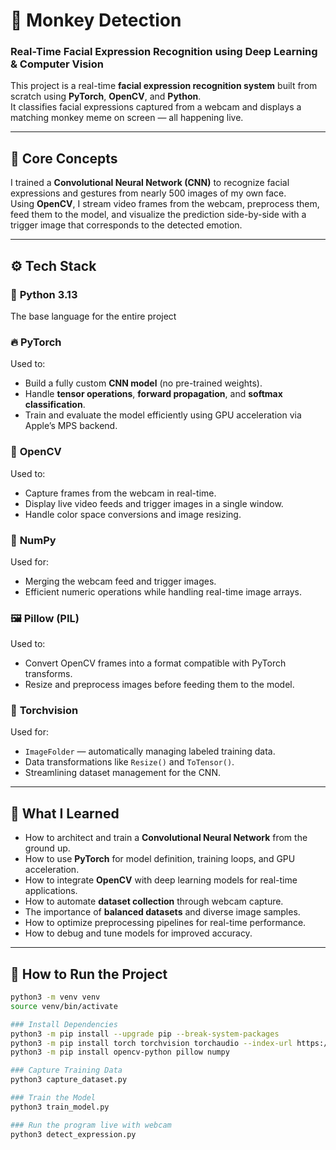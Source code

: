 # 🐒 Monkey Detection  
### Real-Time Facial Expression Recognition using Deep Learning & Computer Vision

This project is a real-time **facial expression recognition system** built from scratch using **PyTorch**, **OpenCV**, and **Python**.  
It classifies facial expressions captured from a webcam and displays a matching monkey meme on screen — all happening live.
 
---

## 🧠 Core Concepts
I trained a **Convolutional Neural Network (CNN)** to recognize facial expressions and gestures from nearly 500 images of my own face.  
Using **OpenCV**, I stream video frames from the webcam, preprocess them, feed them to the model, and visualize the prediction side-by-side with a trigger image that corresponds to the detected emotion.

---

## ⚙️ Tech Stack 

### 🧩 **Python 3.13**
The base language for the entire project

### 🔥 **PyTorch**
Used to:
- Build a fully custom **CNN model** (no pre-trained weights).
- Handle **tensor operations**, **forward propagation**, and **softmax classification**.
- Train and evaluate the model efficiently using GPU acceleration via Apple’s MPS backend.

### 🎥 **OpenCV**
Used to:
- Capture frames from the webcam in real-time.
- Display live video feeds and trigger images in a single window.
- Handle color space conversions and image resizing.

### 🧠 **NumPy**
Used for:
- Merging the webcam feed and trigger images.
- Efficient numeric operations while handling real-time image arrays.

### 🖼️ **Pillow (PIL)**
Used to:
- Convert OpenCV frames into a format compatible with PyTorch transforms.
- Resize and preprocess images before feeding them to the model.

### 🧰 **Torchvision**
Used for:
- `ImageFolder` — automatically managing labeled training data.
- Data transformations like `Resize()` and `ToTensor()`.
- Streamlining dataset management for the CNN.

---

## 🧠 What I Learned
- How to architect and train a **Convolutional Neural Network** from the ground up.  
- How to use **PyTorch** for model definition, training loops, and GPU acceleration.  
- How to integrate **OpenCV** with deep learning models for real-time applications.  
- How to automate **dataset collection** through webcam capture.  
- The importance of **balanced datasets** and diverse image samples.  
- How to optimize preprocessing pipelines for real-time performance.  
- How to debug and tune models for improved accuracy.

---

## 🚀 How to Run the Project

```bash
python3 -m venv venv
source venv/bin/activate

### Install Dependencies 
python3 -m pip install --upgrade pip --break-system-packages
python3 -m pip install torch torchvision torchaudio --index-url https://download.pytorch.org/whl/cpu --break-system-packages
python3 -m pip install opencv-python pillow numpy

### Capture Training Data
python3 capture_dataset.py

### Train the Model
python3 train_model.py

### Run the program live with webcam
python3 detect_expression.py



